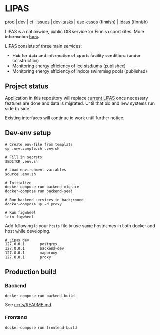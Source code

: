 # LIPAS

[prod](https://uimahallit.lipas.fi/) |
 [dev](https://lipas-dev.cc.jyu.fi/) |
 [ci](https://travis-ci.com/lipas-liikuntapaikat/lipas) |
 [issues](https://github.com/lipas-liikuntapaikat/lipas/issues) |
 [dev-tasks](https://trello.com/b/q7dgXf28/lipas-20-dev) |
 [use-cases](https://trello.com/b/S8i6NexB/k%C3%A4ytt%C3%B6tapaukset) (finnish) |
 [ideas](https://trello.com/b/IEwJ5Nrq/lipas) (finnish)

LIPAS is a nationwide, public GIS service for Finnish sport
sites. More information
[here](https://www.jyu.fi/sport/en/cooperation/lipas).

LIPAS consists of three main services:

* Hub for data and information of sports facility conditions (under construction)
* Monitoring energy efficiency of ice stadiums (published)
* Monitoring energy efficiency of indoor swimming pools (published)

## Project status

Application in this repository will replace [current
LIPAS](http://lipas.fi/) once necessary features are done and data is
migrated. Until that old and new systems run side by side.

Existing interfaces will continue to work until further notice.

## Dev-env setup

``` shell
# Create env-file from template
cp .env.sample.sh .env.sh

# Fill in secrets
$EDITOR .env.sh

# Load environment variables
source .env.sh

# Initialize
docker-compose run backend-migrate
docker-compose run backend-seed

# Run backend services in background
docker-compose up -d proxy

# Run figwheel
lein figwheel
```

Add following to your `hosts` file to use same hostnames in both
docker and host while developing.

``` shell
# Lipas dev
127.0.0.1       postgres
127.0.0.1       backend-dev
127.0.0.1       mapproxy
127.0.0.1       proxy
```

## Production build

### Backend

`docker-compose run backend-build`

See [certs/README.md](certs/README.md).

### Frontend

`docker-compose run frontend-build`
